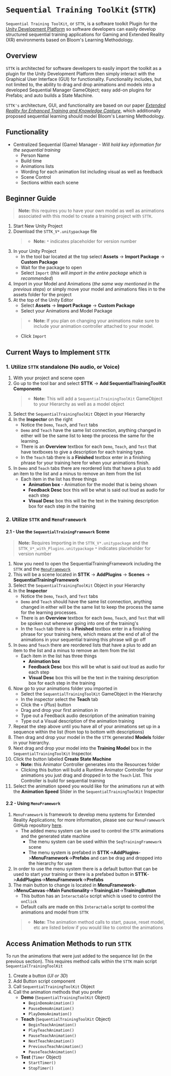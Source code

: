 # `Sequential Training ToolKit` (`STTK`)
`Sequential Training ToolKit`, or `STTK`, is a software toolkit Plugin for the [Unity Development
Platform](https://unity.com/) so software developers can easily develop structured sequential training
applications for Gaming and Extended Reality (XR) environments based on Bloom's Learning Methodology.


## Overview

`STTK` is architected for software developers to easily import the toolkit as a plugin for the Unity
Development Platform then simply interact with the Graphical User Interface (GUI) for functionality.
Functionality includes, but not limited to, the ability to drag and drop animations and models into a
developed Sequential Manager GameObject; easy add-on plugins for Prefabs; and auto builds a State
Machine.

`STTK's` architecture, GUI, and functionality are based on our paper _[Extended Reality for Enhanced
Training and Knowledge Capture](https://www.modsimworld.org/papers/2020/MODSIM_2020_paper_44_.pdf)_, which additionally proposed sequential
learning should model Bloom's Learning Methodology.


## Functionality
- Centralized Sequential (Game) Manager - *Will hold key information for the sequential training*
   - Person Name
   - Build time
   - Animations lists
   - Wording for each animation list including visual as well as feedback
   - Scene Control
   - Sections within each scene


## Beginner Guide
>**Note:** this requires you to have your own model as well as animations associated with this model to create a training project with `STTK`.

1. Start New Unity Project
1. Download the `STTK_V*.unitypackage` file
   >- **Note:** `*` indicates placeholder for version number
1. In your Unity Project
   - In the tool bar located at the top select **Assets** -> **Import Package** -> **Custom Package**
   - Wait for the package to open
   - Select `Import` (_this will import in the entire package which is recommended_)
1. Import in your Model and Animations (_the same way mentioned in the previous steps_) or simply move your model and animations files in to the assets folder for the project
1. At the top of the Unity Editor
   - Select **Assets** -> **Import Package** -> **Custom Package**
   - Select your Animations and Model Package
   >- **Note:** If you plan on changing your animations make sure to include your animation controller attached to your model.
   - Click `Import`

## Current Ways to Implement `STTK`

### 1. Utilize `STTK` standalone (No audio, or Voice)

1. With your project and scene open
1. Go up to the tool bar and select **STTK** -> **Add SequentialTrainingToolKit Components**
    >- **Note:** This will add a `SequentialTrainingToolKit` GameObject to your Hierarchy as well as a model object
1. Select the `SequentialTrainingToolKit` Object in your Hierarchy
1. In the **Inspector** on the right
   - Notice the `Demo`, `Teach`, and `Test` tabs
   - `Demo` and `Teach` have the same list connection, anything changed in either will be the same list to keep the process the same for the learning.
   - There is an **Overview** textbox for each `Demo`, `Teach`, and `Test` that have textboxes to give a description for each training type.
   - In the `Teach` tab there is a **Finished** textbox enter in a finishing phrase for your training here for when your animations finish.
1. In `Demo` and `Teach` tabs there are reordered lists that have a plus to add an item to the list and a minus to remove an item from the list
   - Each item in the list has three things
     - **Animation box** - Animation for the model that is being shown
     - **Feedback Desc** box this will be what is said out loud as audio for each step
     - **Visual Desc** box this will be the text in the training description box for each step in the training

### 2. Utilize `STTK` and `MenuFramework`

#### 2.1 - Use the `SequentialTrainingFramework` Scene

>**Note:** Requires Importing in the `STTK_V*.unitypackage` and the `STTK_V*_with_Plugins.unitypackage`
> `*` indicates placeholder for version number

1. Now you need to open the SequentialTrainingFramework including the `STTK` and the [`MenuFramework`](https://github.com/sandialabs/MenuFramework)
1. This will be a scene located in **STTK** -> **AddPlugins** -> **Scenes** -> **SequentialTrainingFramework**
1. Select the `SequentialTrainingToolKit` Object in your Hierarchy
1. In the **Inspector**
   - Notice the `Demo`, `Teach`, and `Test` tabs
   - `Demo` and `Teach` should have the same list connection, anything changed in either will be the same list to keep the process the same for the learning processes.
   - There is an **Overview** textbox for each `Demo`, `Teach`, and `Test` that will be spoken out whenever going into one of the training's
   - In the `Teach` tab there is a **Finished** textbox enter in a finishing phrase for your training here, which means at the end of all of the animations in your sequential training this phrase will go off
1. In `Demo` and `Teach` there are reordered lists that have a plus to add an item to the list and a minus to remove an item from the list
   - Each item in the list has three things
     - **Animation box**
     - **Feedback Desc** box this will be what is said out loud as audio for each step
     - **Visual Desc** box this will be the text in the training description box for each step in the training
1. Now go to your animations folder you imported in
   - Select the `SequentialTrainingToolKit` GameObject in the Hierarchy
   - In the inspector select the **Teach** tab
   - Click the `+` (_Plus_) button
   - Drag and drop your first animation in
   - Type out a Feedback audio description of the animation training
   - Type out a Visual description of the animation training
1. Repeat the step above until you have all of your animations set up in a sequence within the list (from top to bottom with descriptions)
1. Then drag and drop your model in the the `STTK` generated **Models** folder in your hierarchy.
1. Next drag and drop your model into the **Training Model** box in the `SequentialTrainingToolKit` Inspector.
1. Click the button labeled **Create State Machine**
   - **Note:** this Animator Controller generates into the Resources folder
   - Clicking this button will build a Runtime Animator Controller for your animations you just drag and dropped in to the `Teach` List. This Controller is build for sequential training
1. Select the animation speed you would like for the animations run at with the **Animation Speed** Slider in the `SequentialTrainingToolKit` Inspector

#### 2.2 - Using `MenuFramework`
1. `MenuFramework` is framework to develop menu systems for Extended Reality Applications; for more information, please see our `MenuFramework` GitHub repository [here](https://github.com/sandialabs/MenuFramework).
   - The added menu system can be used to control the `STTK` animations and the generated state machine
      - The menu system can be used within the `SeqTrainingFramework` scene
      - The menu system is prefabed in **STTK**->**AddPlugins**->**MenuFramework**->**Prefabs** and can be drag and dropped into the hierarchy for use
1. In order to use the menu system there is a default button that can be used to start your training or there is a prefabed button in **STTK**->**AddPlugins**->**MenuFramework**->**Prefabs**
1. The main button to change is located in **MenuFramework**->**MenuCanvas**->**Main Functionality**->**TrainingList**->**TrainingButton**
   - This button has an `Interactable` script which is used to control the `onClick`
   - Default calls are made on this `Interactable` script to control the animations and model from `STTK`
   >- **Note:** The animation method calls to start, pause, reset model, etc are listed below if you would like to control the animations

## Access Animation Methods to run `STTK`
To run the animations that were just added to the sequence list (in the previous section). This requires method calls within the `STTK` main script `SequentialTrainingToolKit`

1. Create a button (_UI or 3D_)
1. Add Button script component
1. Call `SequentialTrainingToolKit` Object
1. Call the animation methods that you prefer
   - **Demo** (`SequentialTrainingToolKit` Object)   
     - `BeginDemoAnimation()`
     - `PauseDemoAnimation()`
     - `PlayDemoAnimation()`
   - **Teach** (`SequentialTrainingToolKit` Object)
     - `BeginTeachAnimation()`
     - `PlayTeachAnimation()`
     - `PauseTeachAnimation()`
     - `NextTeachAnimation()`
     - `PreviousTeachAnimation()`
     - `PauseTeachAnimation()`
   - **Test** (`Timer` Object)
     - `StartTimer()`
     - `StopTimer()`
